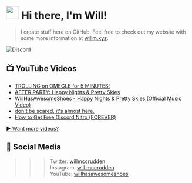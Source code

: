 # <img src="https://media.giphy.com/media/hvRJCLFzcasrR4ia7z/giphy.gif" width="35px"> Hi there, I'm Will!
> I create stuff here on GitHub. Feel free to check out my website with some more information at [willm.xyz](https://willm.xyz).

![Discord](https://img.shields.io/discord/339188357253038092?color=7289DA&logo=discord&style=for-the-badge)

## 📺 YouTube Videos
<!-- YOUTUBE:START -->
- [TROLLING on OMEGLE for 5 MINUTES!](https://www.youtube.com/watch?v=kTJx_0HsAYM)
- [AFTER PARTY: Happy Nights & Pretty Skies](https://www.youtube.com/watch?v=RSCXppZN3LU)
- [WillHasAwesomeShoes - Happy Nights & Pretty Skies (Official Music Video)](https://www.youtube.com/watch?v=UBiapA_EJbY)
- [don't be scared, it's almost here.](https://www.youtube.com/watch?v=sL5aLiR3Em0)
- [How to Get Free Discord Nitro (FOREVER)](https://www.youtube.com/watch?v=GvaduM3Q6dU)
<!-- YOUTUBE:END -->

[▶ Want more videos?](https://yt.willm.xyz/videos)
## 👤 Social Media
>>> Twitter: [willmccrudden](https://twitter.com/willmccrudden) <br>
Instagram: [will.mccrudden](https://instagram.com/will.mccrudden) <br>
YouTube: [willhasawesomeshoes](https://yt.willm.xyz)
<!--![Stats](https://github-readme-stats.vercel.app/api/top-langs/?username=whasonyt&layout=compact&theme=dark)
<!--
**whasonyt/whasonyt** is a ✨ _special_ ✨ repository because its `README.md` (this file) appears on your GitHub profile.

Here are some ideas to get you started:

- 🔭 I’m currently working on ...
- 🌱 I’m currently learning ...
- 👯 I’m looking to collaborate on ...
- 🤔 I’m looking for help with ...
- 💬 Ask me about ...
- 📫 How to reach me: ...
- 😄 Pronouns: ...
- ⚡ Fun fact: ...
-->
